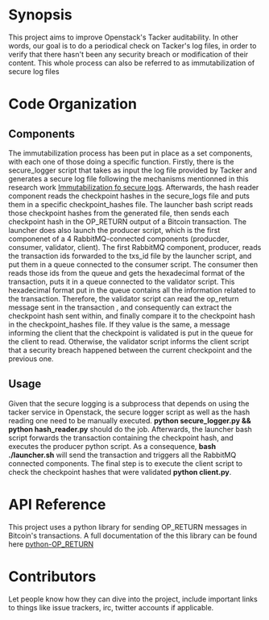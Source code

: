 # Synopsis

This project aims to improve Openstack's Tacker auditability. In other words, our goal is to do a periodical check on Tacker's log files, in order to verify that there hasn't been any security breach or
modification of their content. This whole process can also be referred to as immutabilization of secure log files

# Code Organization

## Components

The immutabilization process has been put in place as a set components, with each one of those doing a specific function. Firstly, there is the secure\_logger script that takes as input the log file 
provided by Tacker and generates a secure log file following the mechanisms mentionned in this research work [Immutabilization fo secure logs](https://www.scytl.com/wp-content/uploads/2017/01/Distributed-Immutabilization-of-Secure-Logs_Scytl.pdf). 
Afterwards, the hash reader component reads the checkpoint hashes in the secure\_logs file and puts them in a specific checkpoint\_hashes file. The launcher bash script reads those checkpoint hashes from
the generated file, then sends each checkpoint hash in the OP\_RETURN output of a Bitcoin transaction. The launcher does also launch the producer script, which is the first componenet of a 4 RabbitMQ-connected 
components (producder, consumer, validator, client). The first RabbitMQ component, producer, reads the transaction ids forwarded to the txs\_id file by the launcher script, and put them in a queue 
connected to the consumer script. The consumer then reads those ids from the queue and gets the hexadecimal format of the transaction, puts it in a queue connected to the validator script. This 
hexadecimal format put in the queue contains all the information related to the transaction. Therefore, the validator script can read the op\_return message sent in the transaction , and consequently 
can extract the checkpoint hash sent within, and finally compare it to the checkpoint hash in the checkpoint\_hashes file. If they value is the same, a message informing the client that the checkpoint 
is validated is put in the queue for the client to read. Otherwise, the validator script informs the client script that a security breach happened between the current checkpoint and the previous one. 
## Usage

Given that the secure logging is a subprocess that depends on using the tacker service in Openstack, the secure logger script as well as the hash reading one need to be manually executed. 
**python secure_logger.py && python hash_reader.py** should do the job. Afterwards, the launcher bash script forwards the transaction containing the checkpoint hash, and executes the producer 
python script. As a consequence, **bash ./launcher.sh** will send the transaction and triggers all the RabbitMQ connected components. The final step is to execute the client  script to check the 
checkpoint hashes that were validated **python client.py**.
# API Reference

This project uses a python library for sending OP\_RETURN messages in Bitcoin's transactions. A full documentation of the this library can be found here [python-OP\_RETURN](https://github.com/coinspark/python-OP\_RETURN)

# Contributors

Let people know how they can dive into the project, include important links to things like issue trackers, irc, twitter accounts if applicable.

